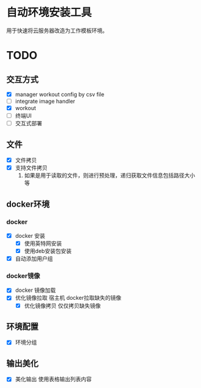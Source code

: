 # 自动环境安装工具
用于快速将云服务器改造为工作模板环境。
# TODO
## 交互方式
* [x] manager workout config by csv file
* [ ] integrate image handler
* [x] workout 
* [ ] 终端UI
* [ ] 交互式部署
## 文件
* [x] 文件拷贝 
* [x] 支持文件拷贝
    1. 如果是用于读取的文件，则进行预处理，递归获取文件信息包括路径大小等
## docker环境
### docker
* [x] docker 安装
  * [x] 使用英特网安装
  * [x] 使用deb安装包安装
* [x] 自动添加用户组
### docker镜像
* [x] docker 镜像加载
* [x] 优化镜像拉取 宿主机 docker拉取缺失的镜像
  * [x] 优化镜像拷贝  仅仅拷贝缺失镜像 
## 环境配置
* [x] 环境分组

## 输出美化
* [x] 美化输出 使用表格输出列表内容
